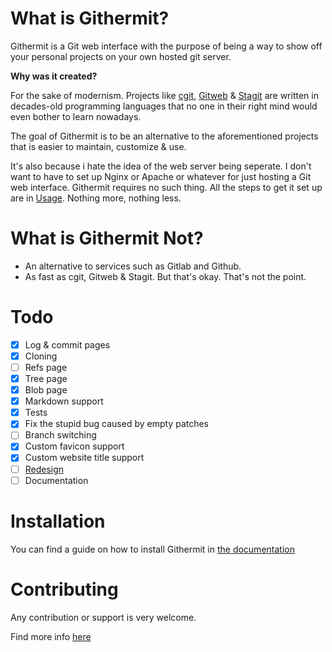 # What is Githermit?
Githermit is a Git web interface with the purpose of being a way to show off your personal projects on your own hosted git server.

**Why was it created?**

For the sake of modernism.
Projects like [cgit](https://git.zx2c4.com/cgit/), [Gitweb](https://repo.or.cz/git.git/tree/HEAD:/gitweb) & [Stagit](https://codemadness.org/stagit.html) are written in decades-old programming languages that no one in their right mind would even bother to learn nowadays.

The goal of Githermit is to be an alternative to the aforementioned projects that is easier to maintain, customize & use.

It's also because i hate the idea of the web server being seperate. I don't want to have to set up Nginx or Apache or whatever for just hosting a Git web interface.
Githermit requires no such thing. All the steps to get it set up are in [Usage](#Usage). Nothing more, nothing less.

# What is Githermit Not?
- An alternative to services such as Gitlab and Github.
- As fast as cgit, Gitweb & Stagit. But that's okay. That's not the point.

# Todo
- [x] Log & commit pages
- [x] Cloning
- [ ] Refs page
- [x] Tree page
- [x] Blob page
- [x] Markdown support
- [x] Tests
- [x] Fix the stupid bug caused by empty patches
- [ ] Branch switching
- [x] Custom favicon support
- [x] Custom website title support
- [ ] [Redesign](https://www.figma.com/file/r8P4m4SFTFkPfxkfoRrhtV/Githermit)
- [ ] Documentation

# Installation
You can find a guide on how to install Githermit in [the documentation](/documentation/installation.md)

# Contributing
Any contribution or support is very welcome.

Find more info [here](/documentation/installation.md)